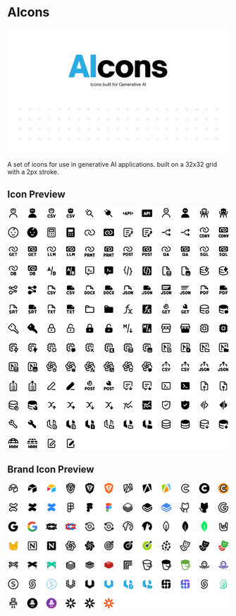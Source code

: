 <h1> AIcons </h1>
<div align="center">
<picture>
    <source media="(prefers-color-scheme: dark)" srcset="https://raw.githubusercontent.com/abhishekshankr/AIcons/main/assets/Cover-Dark.png">
    <source media="(prefers-color-scheme: light)" srcset="https://raw.githubusercontent.com/abhishekshankr/AIcons/main/assets/Cover-Light.png">
    <img src="https://raw.githubusercontent.com/abhishekshankr/AIcons/main/assets/Cover-Light.png" alt="Image showcasing AIcons, a icon set for generative AI">
</picture>
</div>

A set of icons for use in generative AI applications. built on a 32x32 grid with a 2px stroke. 

<h2> Icon Preview </h2>
<div align="center">
<picture>
    <source media="(prefers-color-scheme: dark)" srcset="https://raw.githubusercontent.com/abhishekshankr/AIcons/main/assets/Icons-Dark.png">
    <source media="(prefers-color-scheme: light)" srcset="https://raw.githubusercontent.com/abhishekshankr/AIcons/main/assets/Icons-Light.png">
    <img src="https://raw.githubusercontent.com/abhishekshankr/AIcons/main/assets/Icons-Light.png" alt="Your Icon Set preview">
</picture>
</div>

<h2> Brand Icon Preview </h2>
<div align="center">
<picture>
    <source media="(prefers-color-scheme: dark)" srcset="https://raw.githubusercontent.com/abhishekshankr/AIcons/main/assets/BrandIcons-Dark.png">
    <source media="(prefers-color-scheme: light)" srcset="https://raw.githubusercontent.com/abhishekshankr/AIcons/main/assets/BrandIcons-Light.png">
    <img src="https://raw.githubusercontent.com/abhishekshankr/AIcons/main/assets/BrandIcons-Light.png" alt="Your Brand Icon Set preview">
</picture>
</div>


